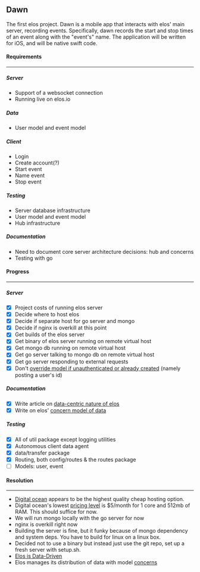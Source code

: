 Dawn
----

The first elos project. Dawn is a mobile app that interacts with elos' main server, recording events. Specifically, dawn records the start and stop times of an event along with the "event's" name. The application will be written for iOS, and will be native swift code.

#### Requirements
-----------------
##### Server
 * Support of a websocket connection
 * Running live on elos.io

##### Data
 * User model and event model

##### Client
 * Login
 * Create account(?)
 * Start event
 * Name event
 * Stop event

##### Testing
 * Server database infrastructure
 * User model and event model
 * Hub infrastructure

##### Documentation
 * Need to document core server architecture decisions: hub and concerns
 * Testing with go

#### Progress
-------------
##### Server
- [x] Project costs of running elos server
- [x] Decide where to host elos
- [x] Decide if separate host for go server and mongo
- [x] Decide if nginx is overkill at this point
- [x] Get builds of the elos server
- [x] Get binary of elos server running on remote virtual host
- [x] Get mongo db running on remote virtual host
- [x] Get go server talking to mongo db on remote virtual host
- [x] Get go server responding to external requests
- [x] Don't [override model if unauthenticated or already created](https://github.com/elos/server/issues/1) (namely posting a user's id)

##### Documentation
- [x] Write article on [data-centric nature of elos](https://github.com/elos/ideation/blob/master/functionality/data.md)
- [x] Write on elos' [concern model of data](https://github.com/elos/documentation/blob/master/data/concerns.md)

##### Testing
- [x] All of util package except logging utilities
- [x] Autonomous client data agent
- [x] data/transfer package
- [x] Routing, both config/routes & the routes package
- [ ] Models: user, event

#### Resolution
---------------

* [Digital ocean](https://www.digitalocean.com) appears to be the highest quality cheap hosting option.
* Digital ocean's lowest [pricing level](https://www.digitalocean.com/pricing/) is $5/month for 1 core and 512mb of RAM. This should suffice for now.
* We will run mongo locally with the go server for now
* nginx is overkill right now
* Building the server is fine, but it funky because of mongo dependency and system deps. You have to build for linux on a linux box.
* Decided not to use a binary but instead just use the git repo, set up a fresh server with setup.sh.
* [Elos is Data-Driven](https://github.com/elos/ideation/blob/master/on/data.md)
* Elos manages its distribution of data with model [concerns](https://github.com/elos/documentation/blob/master/data/concerns.md)

